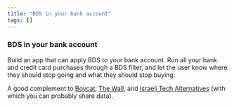 ```yaml
---
title: "BDS in your bank account"
tags: []
---
```


### BDS in your bank account

Build an app that can apply BDS to your bank account. Run all your bank and credit card purchases through a BDS filter, and let the user know where they should stop going and what they should stop buying.

A good complement to [Boycat](https://boycat.io/), [The Wall](https://chromewebstore.google.com/detail/the-wall-boycott-assistan/kocebhffdnlgdahkbfeopdokcoikipam?hl=en), and [Israeli Tech Alternatives](israelitechalternatives.com) (with which you can probably share data).
